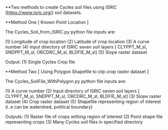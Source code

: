 **Two methods to create Cycles soil files using ISRIC (https://www.isric.org/) soil datasets.


**Method One [ Known Point Location ] 

The Cycles_Soil_from_ISRIC.py python file inputs are:

(1) Longitude of crop location
(2) Latitude of crop location
(3) A curve number
(4) Input directory of ISRIC seven soil layers [ CLYPPT_M_sl, SNDPPT_M_sl, ORCDRC_M_sl, BLDFIE_M_sl]
(5) Slope raster dataset

Output:
(1) Single Cycles Crop file

**Method Two [ Using Polygon Shapefile to clip crop raster dataset ]

The Cycles_SoilFile_WithPolygon.py python file inputs are:

(1) A curve number
(2) Input directory of ISRIC seven soil layers [ CLYPPT_M_sl, SNDPPT_M_sl, ORCDRC_M_sl, BLDFIE_M_sl]
(3) Slope raster dataset
(4) Crop raster dataset
(5) Shapefile representing region of interest (i..e can be watershed, political boundary)

Outputs:
(1) Raster file of crops withing region of interest
(2) Point shape file representing crops
(3) Many Cycles soil files in specified directory


